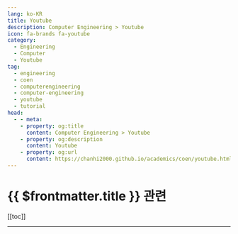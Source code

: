```yaml
---
lang: ko-KR
title: Youtube
description: Computer Engineering > Youtube
icon: fa-brands fa-youtube
category:
  - Engineering
  - Computer
  - Youtube
tag:
  - engineering
  - coen
  - computerengineering
  - computer-engineering
  - youtube
  - tutorial
head:
  - - meta:
    - property: og:title
      content: Computer Engineering > Youtube
    - property: og:description
      content: Youtube
    - property: og:url
      content: https://chanhi2000.github.io/academics/coen/youtube.html
---
```


# {{ $frontmatter.title }} 관련

[[toc]]

---

<MyYouTubeItems jsonName="yu-CTLKU" /><!-- CTL KU -->
<MyYouTubeItems jsonName="yu-UCFCRCV" /><!-- UCF CRCV -->
<MyYouTubeItems jsonName="yu-yonsei_graduate_school_sw_eng" /><!-- 연세공학대학원 컴소공학 프로젝트 -->
<MyYouTubeItems jsonName="yu-SpanningTree" /><!-- Spanning Tree -->
<MyYouTubeItems jsonName="yu-dev_ression" /><!-- Devression -->
<MyYouTubeItems jsonName="yu-jonowilliams26" /><!-- Jono Williams -->
<MyYouTubeItems jsonName="yu-bluedot0812" /><!-- BLUEDOT -->
<MyYouTubeItems jsonName="yu-NeetCodeIO" /><!-- NeetCodeIO -->
<MyYouTubeItems jsonName="yu-ColorScale" /><!-- ColorScale -->
<MyYouTubeItems jsonName="yu-Computerphile" /><!-- Computerphile -->
<MyYouTubeItems jsonName="yu-snowcrash-" /><!-- snowcra5h -->
<MyYouTubeItems jsonName="yu-tobevasoftware" /><!-- Tobeva Software -->

<TagLinks />